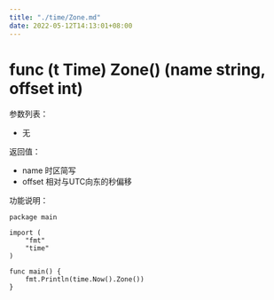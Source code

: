 ```yaml
---
title: "./time/Zone.md"
date: 2022-05-12T14:13:01+08:00
---
```

# func (t Time) Zone() (name string, offset int)

参数列表：

- 无

返回值：

- name 时区简写
- offset 相对与UTC向东的秒偏移

功能说明：

	package main
	
	import (
	    "fmt"
	    "time"
	)
	
	func main() {
	    fmt.Println(time.Now().Zone())
	}
